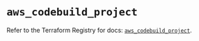 # `aws_codebuild_project`

Refer to the Terraform Registry for docs: [`aws_codebuild_project`](https://registry.terraform.io/providers/hashicorp/aws/5.43.0/docs/resources/codebuild_project).
